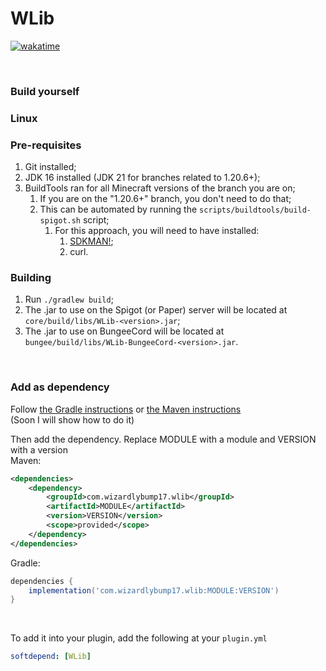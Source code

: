# WLib
[![wakatime](https://wakatime.com/badge/user/6e86b908-7bfd-4cb9-9128-8fa18c67e54a/project/6cd04190-9757-4fc7-be89-b5dfd1ae912f.svg)](https://wakatime.com/badge/user/6e86b908-7bfd-4cb9-9128-8fa18c67e54a/project/6cd04190-9757-4fc7-be89-b5dfd1ae912f)

<br>

### Build yourself

### Linux
### Pre-requisites
1. Git installed;
2. JDK 16 installed (JDK 21 for branches related to 1.20.6+);
3. BuildTools ran for all Minecraft versions of the branch you are on;
    1. If you are on the "1.20.6+" branch, you don't need to do that;
    2. This can be automated by running the `scripts/buildtools/build-spigot.sh` script;
        1. For this approach, you will need to have installed:
           1. [SDKMAN!](https://sdkman.io/);
           2. curl.
### Building
1. Run `./gradlew build`;
2. The .jar to use on the Spigot (or Paper) server will be located at `core/build/libs/WLib-<version>.jar`;
3. The .jar to use on BungeeCord will be located at `bungee/build/libs/WLib-BungeeCord-<version>.jar`.

<br>

### Add as dependency
Follow [the Gradle instructions](https://docs.github.com/en/packages/working-with-a-github-packages-registry/working-with-the-gradle-registry) or [the Maven instructions](https://docs.github.com/en/packages/working-with-a-github-packages-registry/working-with-the-apache-maven-registry) <br>
(Soon I will show how to do it)
<br>

Then add the dependency. Replace MODULE with a module and VERSION with a version<br>
Maven:
```xml
<dependencies>
    <dependency>
        <groupId>com.wizardlybump17.wlib</groupId>
        <artifactId>MODULE</artifactId>
        <version>VERSION</version>
        <scope>provided</scope>
    </dependency>
</dependencies>
```
Gradle:
```groovy
dependencies {
    implementation('com.wizardlybump17.wlib:MODULE:VERSION')
}
```
<br>

To add it into your plugin, add the following at your `plugin.yml`
```yaml
softdepend: [WLib]
```